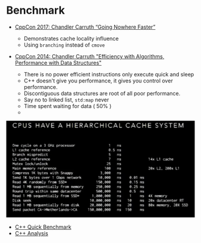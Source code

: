 # Benchmark


- [CppCon 2017: Chandler Carruth “Going Nowhere Faster”
](https://www.youtube.com/watch?v=2EWejmkKlxs)
    - Demonstrates cache locality influence
    - Using `branching` instead of `cmove`

- [CppCon 2014: Chandler Carruth "Efficiency with Algorithms, Performance with Data Structures"](https://www.youtube.com/watch?v=fHNmRkzxHWs)
     - There is no power efficient instructions only execute quick and sleep
     - C++ doesn't give you performance, it gives you control over performance.
     - Discontiguous data structures are root of all poor performance.
     - Say no to linked list, `std:map` never
     - Time spent waiting for data ( 50% )
     - 
![](../images/Cache%20System.png)

- [C++ Quick Benchmark](https://quick-bench.com)
- [C++ Analysis](https://godbolt.org)